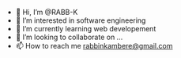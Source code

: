 - 👋 Hi, I’m @RABB-K
- 👀 I’m interested in software engineering 
- 🌱 I’m currently learning web developement 
- 💞️ I’m looking to collaborate on ...
- 📫 How to reach me rabbinkambere@gmail.com
  

<!---
RABB-K/RABB-K is a ✨ special ✨ repository because its `README.md` (this file) appears on your GitHub profile.
You can click the Preview link to take a look at your changes.
--->
